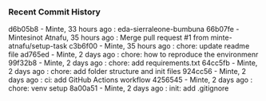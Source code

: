 ### Recent Commit History
d6b05b8 - Minte, 33 hours ago : eda-sierraleone-bumbuna
66b07fe - Mintesinot Atnafu, 35 hours ago : Merge pull request #1 from minte-atnafu/setup-task
c3b6f00 - Minte, 35 hours ago : chore: update readme file
ad765ed - Minte, 2 days ago : chore: how to reproduce the environmenr
99f32b8 - Minte, 2 days ago : chore: add requirements.txt
64cc5fb - Minte, 2 days ago : chore: add folder structure and init files
924cc56 - Minte, 2 days ago : ci: add GitHub Actions workflow
4256545 - Minte, 2 days ago : chore: venv setup
8a00a51 - Minte, 2 days ago : init: add .gitignore